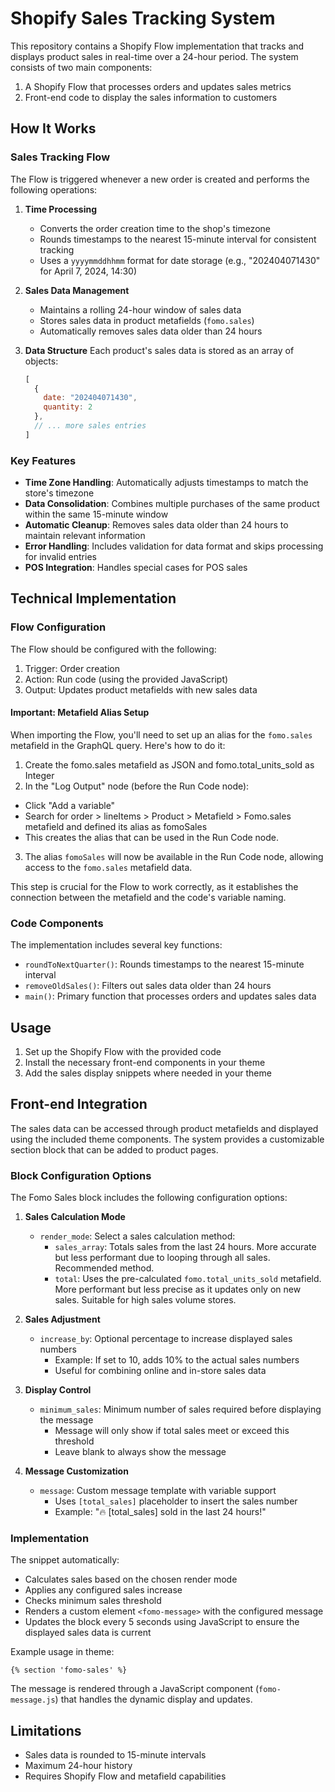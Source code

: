 # Shopify Sales Tracking System

This repository contains a Shopify Flow implementation that tracks and displays product sales in real-time over a 24-hour period. The system consists of two main components:

1. A Shopify Flow that processes orders and updates sales metrics
2. Front-end code to display the sales information to customers

## How It Works

### Sales Tracking Flow

The Flow is triggered whenever a new order is created and performs the following operations:

1. **Time Processing**
   - Converts the order creation time to the shop's timezone
   - Rounds timestamps to the nearest 15-minute interval for consistent tracking
   - Uses a `yyyymmddhhmm` format for date storage (e.g., "202404071430" for April 7, 2024, 14:30)

2. **Sales Data Management**
   - Maintains a rolling 24-hour window of sales data
   - Stores sales data in product metafields (`fomo.sales`)
   - Automatically removes sales data older than 24 hours

3. **Data Structure**
   Each product's sales data is stored as an array of objects:
   ```javascript
   [
     {
       date: "202404071430",
       quantity: 2
     },
     // ... more sales entries
   ]
   ```

### Key Features

- **Time Zone Handling**: Automatically adjusts timestamps to match the store's timezone
- **Data Consolidation**: Combines multiple purchases of the same product within the same 15-minute window
- **Automatic Cleanup**: Removes sales data older than 24 hours to maintain relevant information
- **Error Handling**: Includes validation for data format and skips processing for invalid entries
- **POS Integration**: Handles special cases for POS sales

## Technical Implementation

### Flow Configuration

The Flow should be configured with the following:

1. Trigger: Order creation
2. Action: Run code (using the provided JavaScript)
3. Output: Updates product metafields with new sales data

#### Important: Metafield Alias Setup

When importing the Flow, you'll need to set up an alias for the `fomo.sales` metafield in the GraphQL query. Here's how to do it:
1. Create the fomo.sales metafield as JSON and fomo.total_units_sold as Integer
2. In the "Log Output" node (before the Run Code node):
- Click "Add a variable"
- Search for order > lineItems > Product > Metafield > Fomo.sales metafield and defined its alias as fomoSales
- This creates the alias that can be used in the Run Code node.
3. The alias `fomoSales` will now be available in the Run Code node, allowing access to the `fomo.sales` metafield data. 

This step is crucial for the Flow to work correctly, as it establishes the connection between the metafield and the code's variable naming.

### Code Components

The implementation includes several key functions:

- `roundToNextQuarter()`: Rounds timestamps to the nearest 15-minute interval
- `removeOldSales()`: Filters out sales data older than 24 hours
- `main()`: Primary function that processes orders and updates sales data

## Usage

1. Set up the Shopify Flow with the provided code
2. Install the necessary front-end components in your theme
3. Add the sales display snippets where needed in your theme

## Front-end Integration

The sales data can be accessed through product metafields and displayed using the included theme components. The system provides a customizable section block that can be added to product pages.

### Block Configuration Options

The Fomo Sales block includes the following configuration options:

1. **Sales Calculation Mode**
   - `render_mode`: Select a sales calculation method:
     - `sales_array`: Totals sales from the last 24 hours. More accurate but less performant due to looping through all sales. Recommended method.
     - `total`: Uses the pre-calculated `fomo.total_units_sold` metafield. More performant but less precise as it updates only on new sales. Suitable for high sales volume stores.

2. **Sales Adjustment**
   - `increase_by`: Optional percentage to increase displayed sales numbers
     - Example: If set to 10, adds 10% to the actual sales numbers
     - Useful for combining online and in-store sales data

3. **Display Control**
   - `minimum_sales`: Minimum number of sales required before displaying the message
     - Message will only show if total sales meet or exceed this threshold
     - Leave blank to always show the message

4. **Message Customization**
   - `message`: Custom message template with variable support
     - Uses `[total_sales]` placeholder to insert the sales number
     - Example: "🔥 [total_sales] sold in the last 24 hours!"

### Implementation

The snippet automatically:
- Calculates sales based on the chosen render mode
- Applies any configured sales increase
- Checks minimum sales threshold
- Renders a custom element `<fomo-message>` with the configured message
- Updates the block every 5 seconds using JavaScript to ensure the displayed sales data is current

Example usage in theme:
```liquid
{% section 'fomo-sales' %}
```

The message is rendered through a JavaScript component (`fomo-message.js`) that handles the dynamic display and updates.

## Limitations

- Sales data is rounded to 15-minute intervals
- Maximum 24-hour history
- Requires Shopify Flow and metafield capabilities


